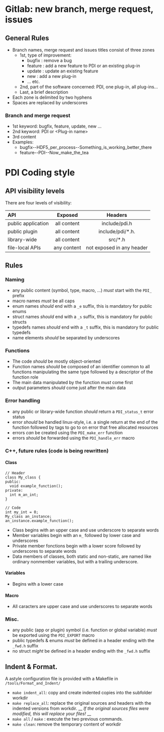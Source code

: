 # Gitlab: new branch, merge request, issues

## General Rules
 * Branch names, merge request and issues titles consist of three zones
    * 1st, type of improvement: 
        * bugfix : remove a bug
        * feature : add a new feature to PDI or an existing plug-in
        * update : update an existing feature
        * new : add a new plug-in
        * ... etc.
    * 2nd, part of the software concerned: PDI, one plug-in, all plug-ins...
    * Last, a brief description 
 * Each zone is delimited by two hyphens
 * Spaces are replaced by underscores


### Branch and merge request
 * 1st keyword: bugfix, feature, update, new ...
 * 2nd keyword: PDI or \<Plug-in name\>
 * 3rd content
 * Examples:
     *  bugfix--HDF5_per_process--Something_is_working_better_there
     *  feature--PDI--Now_make_the_tea



# PDI Coding style

## API visibility levels

There are four levels of visibility:

| **API**                |  **Exposed**  | **Headers**         |
| :--------------------  |:-------------:| :--------------:|
|  public application    |  all content  | include/pdi.h   |
|  public plugin         |  all content  | include/pdi/*.h.|
|  library-wide          |  all content  | src/*.h         |
|  file-local APIs       |  any content  |  not exposed in any header  |


## Rules

### Naming

* any public content (symbol, type, macro, ...) *must* start with the `PDI_` prefix
* macro names *must* be all caps
* enum names *should* end with a `_e` suffix, this is mandatory for public enums
* struct names *should* end with a `_s` suffix, this is mandatory for public structs
* typedefs names  *should* end with a `_t` suffix, this is mandatory for public typedefs
* name elements *should* be separated by underscores

### Functions

* The code *should* be mostly object-oriented
* Function names *should* be composed of an identifier common to all functions manipulating the same type followed by a descriptor of the function role
* The main data manipulated by the function *must* come first
* output parameters *should* come just after the main data

### Error handling

* any public or library-wide function *should* return a `PDI_status_t` error status
* error *should* be handled linux-style, i.e. a single return at the end of the function followed by tags to go to on error that free allocated resources
* errors *can* be created using the `PDI_make_err` function
* errors *should* be forwarded using the `PDI_handle_err` macro


### C++, future rules (code is being rewritten)
#### Class
```
// Header
class My_class {
public: 
  void example_function();
private:
  int m_an_int;
}

// Code
int my_int = 0;
My_class an_instance;
an_instance.example_function();

```
* Class begins with an upper case and use underscore to separate words
* Member variables begin with an `m_` followed by lower case and underscores
* Private member fonctions begin with a lower score followed by underscores to separate words
* Data members of classes, both static and non-static, are named like ordinary nonmember variables, but with a trailing underscore. 

#### Variables 
* Begins with a lower case

#### Macro
* All caracters are upper case and use underscores to separate words


### Misc.

* any public (app or plugin) symbol (i.e. function or global variable) *must* be exported using the `PDI_EXPORT` macro
* public typedefs & enums *must* be defined in a header ending with the `_fwd.h` suffix
* no struct *might* be defined in a header ending with the `_fwd.h` suffix

## Indent & Format.

A astyle configuration file is provided with a Makefile in `/tools/Format_and_Indent/`


 *  `make indent_all`: copy and create indented copies into the subfolder workdir
 *  `make replace_all`: replace the original sources and headers with the indented versions from workdir. __  _If the original sources files were modified, this will replace your files!_ __
 *  `make all` / `make` : execute the two previous commands.
 *  `make clean`: remove the temporary content of workdir




